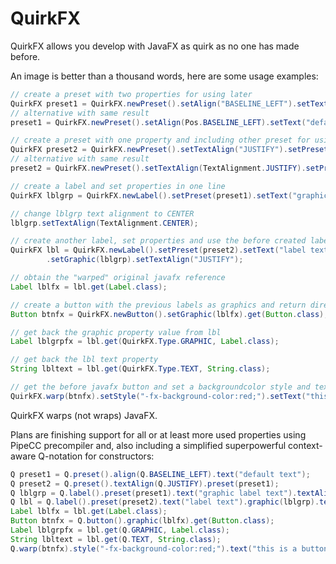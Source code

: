 # QuirkFX
QuirkFX allows you develop with JavaFX as quirk as no one has made before.

An image is better than a thousand words, here are some usage examples:

```java
// create a preset with two properties for using later
QuirkFX preset1 = QuirkFX.newPreset().setAlign("BASELINE_LEFT").setText("default text");
// alternative with same result
preset1 = QuirkFX.newPreset().setAlign(Pos.BASELINE_LEFT).setText("default text");

// create a preset with one property and including other preset for using later
QuirkFX preset2 = QuirkFX.newPreset().setTextAlign("JUSTIFY").setPreset(preset1);
// alternative with same result
preset2 = QuirkFX.newPreset().setTextAlign(TextAlignment.JUSTIFY).setPreset(preset1);

// create a label and set properties in one line
QuirkFX lblgrp = QuirkFX.newLabel().setPreset(preset1).setText("graphic label text");

// change lblgrp text alignment to CENTER
lblgrp.setTextAlign(TextAlignment.CENTER);

// create another label, set properties and use the before created label as graphic
QuirkFX lbl = QuirkFX.newLabel().setPreset(preset2).setText("label text")
		.setGraphic(lblgrp).setTextAlign("JUSTIFY");

// obtain the "warped" original javafx reference
Label lblfx = lbl.get(Label.class);

// create a button with the previous labels as graphics and return directly the warped javafx object
Button btnfx = QuirkFX.newButton().setGraphic(lblfx).get(Button.class);

// get back the graphic property value from lbl
Label lblgrpfx = lbl.get(QuirkFX.Type.GRAPHIC, Label.class);

// get back the lbl text property
String lbltext = lbl.get(QuirkFX.Type.TEXT, String.class);

// get the before javafx button and set a backgroundcolor style and text
QuirkFX.warp(btnfx).setStyle("-fx-background-color:red;").setText("this is a button");
```
QuirkFX warps (not wraps) JavaFX.

Plans are finishing support for all or at least more used properties using PipeCC precompiler and, also including a simplified superpowerful context-aware Q-notation for constructors:

```java
Q preset1 = Q.preset().align(Q.BASELINE_LEFT).text("default text");
Q preset2 = Q.preset().textAlign(Q.JUSTIFY).preset(preset1);
Q lblgrp = Q.label().preset(preset1).text("graphic label text").textAlign(Q.CENTER);
Q lbl = Q.label().preset(preset2).text("label text").graphic(lblgrp).textAlign(Q.JUSTIFY);
Label lblfx = lbl.get(Label.class);
Button btnfx = Q.button().graphic(lblfx).get(Button.class);
Label lblgrpfx = lbl.get(Q.GRAPHIC, Label.class);
String lbltext = lbl.get(Q.TEXT, String.class);
Q.warp(btnfx).style("-fx-background-color:red;").text("this is a button");
```
